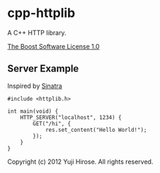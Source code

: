 cpp-httplib
===========

A C++ HTTP library.

[The Boost Software License 1.0](http://www.boost.org/LICENSE_1_0.txt)

Server Example
--------------

Inspired by [Sinatra](http://www.sinatrarb.com/) 

    #include <httplib.h>

    int main(void) {
        HTTP_SERVER("localhost", 1234) {
            GET("/hi", {
                res.set_content("Hello World!");
            });
        }
    }

Copyright (c) 2012 Yuji Hirose. All rights reserved.
